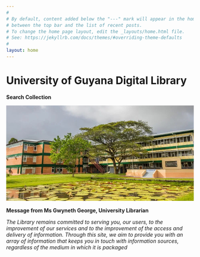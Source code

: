 ```yaml
---
#
# By default, content added below the "---" mark will appear in the home page
# between the top bar and the list of recent posts.
# To change the home page layout, edit the _layouts/home.html file.
# See: https://jekyllrb.com/docs/themes/#overriding-theme-defaults
#
layout: home
---
```


# University of Guyana Digital Library   
    
  
**Search Collection**



![alt text](image-2.png)  

**Message from Ms Gwyneth George, University Librarian**    
                                                                                                                                                                      
*The Library remains committed to serving you, our users, to the improvement of our services and to the improvement of the access and  
delivery of information. Through this site, we aim to provide you with an array of information that keeps you in touch with information 
sources, regardless of the medium in which it is packaged*
